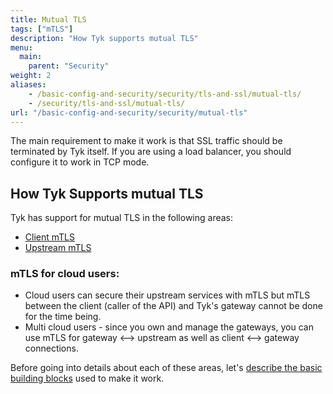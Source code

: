 ```yaml
---
title: Mutual TLS
tags: ["mTLS"]
description: "How Tyk supports mutual TLS"
menu:
  main:
    parent: "Security"
weight: 2
aliases:
    - /basic-config-and-security/security/tls-and-ssl/mutual-tls/
    - /security/tls-and-ssl/mutual-tls/
url: "/basic-config-and-security/security/mutual-tls"
---
```


The main requirement to make it work is that SSL traffic should be terminated by Tyk itself. If you are using a load balancer, you should configure it to work in TCP mode.

## How Tyk Supports mutual TLS 

Tyk has support for mutual TLS in the following areas:

* [Client mTLS](./client-mtls/)
* [Upstream mTLS](./upstream-mtls/)

### mTLS for cloud users:
- Cloud users can secure their upstream services with mTLS but mTLS between the client (caller of the API) and Tyk's gateway cannot be done for the time being.
- Multi cloud users - since you own and manage the gateways, you can use mTLS for gateway <--> upstream  as well as client <--> gateway connections.

Before going into details about each of these areas, let's [describe the basic building blocks](./concepts/) used to make it work.